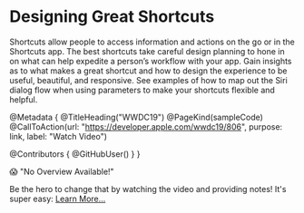 # Designing Great Shortcuts

Shortcuts allow people to access information and actions on the go or in the Shortcuts app. The best shortcuts take careful design planning to hone in on what can help expedite a person’s workflow with your app. Gain insights as to what makes a great shortcut and how to design the experience to be useful, beautiful, and responsive. See examples of how to map out the Siri dialog flow when using parameters to make your shortcuts flexible and helpful.

@Metadata {
   @TitleHeading("WWDC19")
   @PageKind(sampleCode)
   @CallToAction(url: "https://developer.apple.com/wwdc19/806", purpose: link, label: "Watch Video")

   @Contributors {
      @GitHubUser(<replace this with your GitHub handle>)
   }
}

😱 "No Overview Available!"

Be the hero to change that by watching the video and providing notes! It's super easy:
 [Learn More…](https://wwdcnotes.github.io/WWDCNotes/documentation/wwdcnotes/contributing)
